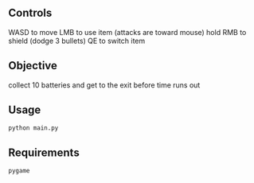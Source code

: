 ## Controls

WASD to move
LMB to use item (attacks are toward mouse)
hold RMB to shield (dodge 3 bullets)
QE to switch item

## Objective

collect 10 batteries and get to the exit before time runs out

## Usage

```
python main.py
```

## Requirements

```
pygame
```